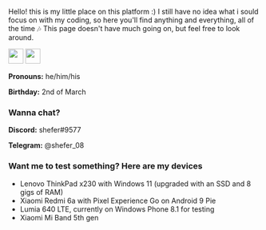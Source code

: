 Hello! this is my little place on this platform :) I still have no idea what i sould focus on with my coding, so here you'll find anything and everything, all of the time 🎶
This page doesn't have much going on, but feel free to look around.

<img src="https://user-images.githubusercontent.com/79228174/155846766-f8b0ec8b-b5f1-474e-9c30-bd553d6fd304.png" style="width: 30px; height:30px"> <img src="https://user-images.githubusercontent.com/79228174/155846784-c96a1a47-7649-44e8-8d3a-65942b2948cf.png" style="width: 30px; height:30px">

**Pronouns:** he/him/his

**Birthday:** 2nd of March

### Wanna chat? 
**Discord:** shefer#9577

**Telegram:** @shefer_08

### Want me to test something? Here are my devices
- Lenovo ThinkPad x230 with Windows 11 (upgraded with an SSD and 8 gigs of RAM)
- Xiaomi Redmi 6a with Pixel Experience Go on Android 9 Pie
- Lumia 640 LTE, currently on Windows Phone 8.1 for testing
- Xiaomi Mi Band 5th gen
